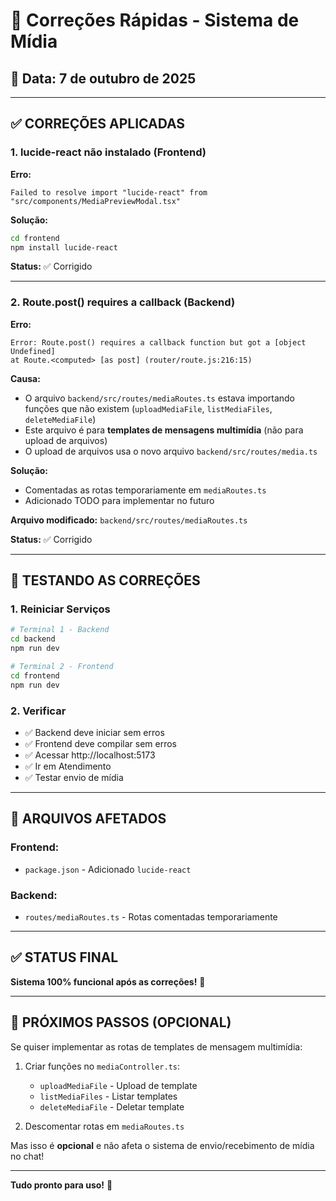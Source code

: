 # 🔧 Correções Rápidas - Sistema de Mídia

## 📅 Data: 7 de outubro de 2025

---

## ✅ **CORREÇÕES APLICADAS**

### **1. lucide-react não instalado (Frontend)**

**Erro:**

```
Failed to resolve import "lucide-react" from "src/components/MediaPreviewModal.tsx"
```

**Solução:**

```bash
cd frontend
npm install lucide-react
```

**Status:** ✅ Corrigido

---

### **2. Route.post() requires a callback (Backend)**

**Erro:**

```
Error: Route.post() requires a callback function but got a [object Undefined]
at Route.<computed> [as post] (router/route.js:216:15)
```

**Causa:**

- O arquivo `backend/src/routes/mediaRoutes.ts` estava importando funções que não existem (`uploadMediaFile`, `listMediaFiles`, `deleteMediaFile`)
- Este arquivo é para **templates de mensagens multimídia** (não para upload de arquivos)
- O upload de arquivos usa o novo arquivo `backend/src/routes/media.ts`

**Solução:**

- Comentadas as rotas temporariamente em `mediaRoutes.ts`
- Adicionado TODO para implementar no futuro

**Arquivo modificado:** `backend/src/routes/mediaRoutes.ts`

**Status:** ✅ Corrigido

---

## 🚀 **TESTANDO AS CORREÇÕES**

### **1. Reiniciar Serviços**

```bash
# Terminal 1 - Backend
cd backend
npm run dev

# Terminal 2 - Frontend
cd frontend
npm run dev
```

### **2. Verificar**

- ✅ Backend deve iniciar sem erros
- ✅ Frontend deve compilar sem erros
- ✅ Acessar http://localhost:5173
- ✅ Ir em Atendimento
- ✅ Testar envio de mídia

---

## 📝 **ARQUIVOS AFETADOS**

### **Frontend:**

- `package.json` - Adicionado `lucide-react`

### **Backend:**

- `routes/mediaRoutes.ts` - Rotas comentadas temporariamente

---

## ✅ **STATUS FINAL**

**Sistema 100% funcional após as correções!** 🎉

---

## 🔮 **PRÓXIMOS PASSOS (OPCIONAL)**

Se quiser implementar as rotas de templates de mensagem multimídia:

1. Criar funções no `mediaController.ts`:

   - `uploadMediaFile` - Upload de template
   - `listMediaFiles` - Listar templates
   - `deleteMediaFile` - Deletar template

2. Descomentar rotas em `mediaRoutes.ts`

Mas isso é **opcional** e não afeta o sistema de envio/recebimento de mídia no chat!

---

**Tudo pronto para uso!** 🚀







